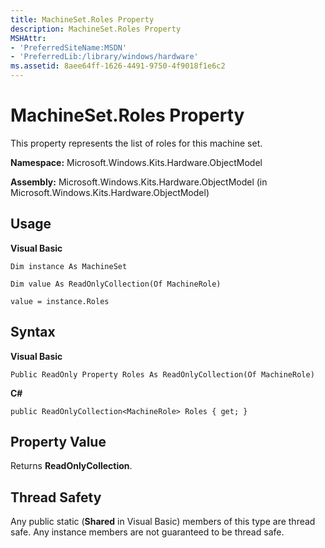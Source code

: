 ```yaml
---
title: MachineSet.Roles Property
description: MachineSet.Roles Property
MSHAttr:
- 'PreferredSiteName:MSDN'
- 'PreferredLib:/library/windows/hardware'
ms.assetid: 8aee64ff-1626-4491-9750-4f9018f1e6c2
---
```


# MachineSet.Roles Property


This property represents the list of roles for this machine set.

**Namespace:** Microsoft.Windows.Kits.Hardware.ObjectModel

**Assembly:** Microsoft.Windows.Kits.Hardware.ObjectModel (in Microsoft.Windows.Kits.Hardware.ObjectModel)

## <span id="Usage"></span><span id="usage"></span><span id="USAGE"></span>Usage


**Visual Basic**

`Dim instance As MachineSet`

`Dim value As ReadOnlyCollection(Of MachineRole)`

`value = instance.Roles`

## <span id="Syntax"></span><span id="syntax"></span><span id="SYNTAX"></span>Syntax


**Visual Basic**

`Public ReadOnly Property Roles As ReadOnlyCollection(Of MachineRole)`

**C#**

`public ReadOnlyCollection<MachineRole> Roles { get; }`

## <span id="Property_Value"></span><span id="property_value"></span><span id="PROPERTY_VALUE"></span>Property Value


Returns **ReadOnlyCollection**.

## <span id="Thread_Safety"></span><span id="thread_safety"></span><span id="THREAD_SAFETY"></span>Thread Safety


Any public static (**Shared** in Visual Basic) members of this type are thread safe. Any instance members are not guaranteed to be thread safe.

 

 






